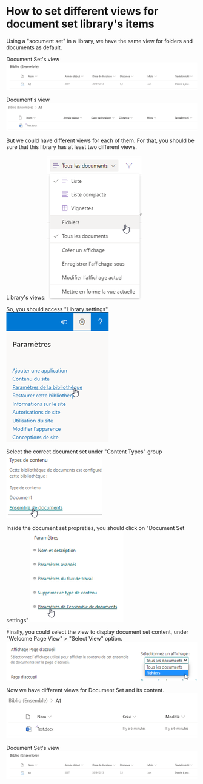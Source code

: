 # How to set different views for document set library's items

Using a "socument set" in a library, we have the same view for folders and documents as default.

Document Set's view
![alt text][img1]

Document's view
![alt text][img2]

But we could have different views for each of them. For that, you should be sure that this library has at least two different views.

Library's views:
![alt text][img3]

So, you should access "Library settings"
![alt text][img4]

Select the correct document set under "Content Types" group
![alt text][img5]

Inside the document set propreties, you should click on "Document Set settings"
![alt text][img6]

Finally, you could select the view to display document set content, under "Welcome Page View" > "Select View" option.
![alt text][img7]

Now we have different views for Document Set and its content.
![alt text][img8]

Document Set's view
![alt text][img1]

[img1]: https://github.com/campelo/documentation/blob/master/sharepoint/how-to-set-different-views-for-a-document-set-librarys-items/assets/img1.png "Image 1"
[img2]: https://github.com/campelo/documentation/blob/master/sharepoint/how-to-set-different-views-for-a-document-set-librarys-items/assets/img2.png "Image 2"
[img3]: https://github.com/campelo/documentation/blob/master/sharepoint/how-to-set-different-views-for-a-document-set-librarys-items/assets/img3.png "Image 3"
[img4]: https://github.com/campelo/documentation/blob/master/sharepoint/how-to-set-different-views-for-a-document-set-librarys-items/assets/img4.png "Image 4"
[img5]: https://github.com/campelo/documentation/blob/master/sharepoint/how-to-set-different-views-for-a-document-set-librarys-items/assets/img5.png "Image 5"
[img6]: https://github.com/campelo/documentation/blob/master/sharepoint/how-to-set-different-views-for-a-document-set-librarys-items/assets/img6.png "Image 6"
[img7]: https://github.com/campelo/documentation/blob/master/sharepoint/how-to-set-different-views-for-a-document-set-librarys-items/assets/img7.png "Image 7"
[img8]: https://github.com/campelo/documentation/blob/master/sharepoint/how-to-set-different-views-for-a-document-set-librarys-items/assets/img8.png "Image 8"